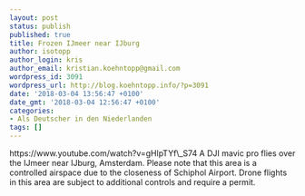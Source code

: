 ```yaml
---
layout: post
status: publish
published: true
title: Frozen IJmeer near IJburg
author: isotopp
author_login: kris
author_email: kristian.koehntopp@gmail.com
wordpress_id: 3091
wordpress_url: http://blog.koehntopp.info/?p=3091
date: '2018-03-04 13:56:47 +0100'
date_gmt: '2018-03-04 12:56:47 +0100'
categories:
- Als Deutscher in den Niederlanden
tags: []
---
```

<p>https://www.youtube.com/watch?v=gHlpTYf\_S74 A DJI mavic pro flies over the IJmeer near IJburg, Amsterdam. <!--more--> Please note that this area is a controlled airspace due to the closeness of Schiphol Airport. Drone flights in this area are subject to additional controls and require a permit.</p>
